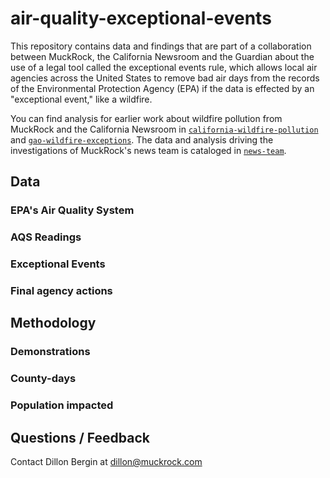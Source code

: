 # air-quality-exceptional-events
This repository contains data and findings that are part of a collaboration between MuckRock, the California Newsroom and the Guardian about the use of a legal tool called the exceptional events rule, which allows local air agencies across the United States to remove bad air days from the records of the Environmental Protection Agency (EPA) if the data is effected by an "exceptional event," like a wildfire. 

You can find analysis for earlier work about wildfire pollution from MuckRock and the California Newsroom in [`california-wildfire-pollution`](https://github.com/MuckRock/california-wildfire-pollution) and [`gao-wildfire-exceptions`](https://github.com/MuckRock/gao-wildfire-exceptions). The data and analysis driving the investigations of MuckRock's news team is cataloged in [`news-team`](https://github.com/MuckRock/news-team).

## Data

### EPA's Air Quality System 

### AQS Readings 

### Exceptional Events 

### Final agency actions 


## Methodology 

### Demonstrations

### County-days 

### Population impacted 

## Questions / Feedback
Contact Dillon Bergin at dillon@muckrock.com
